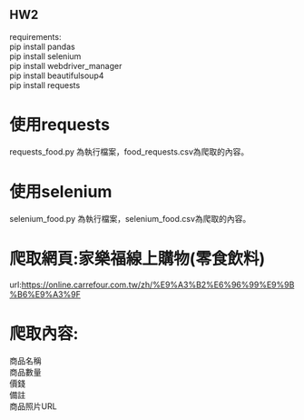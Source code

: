 ## HW2
requirements:  
pip install pandas  
pip install selenium  
pip install webdriver_manager  
pip install beautifulsoup4  
pip install requests  

# 使用requests
requests_food.py 為執行檔案，food_requests.csv為爬取的內容。

# 使用selenium
selenium_food.py 為執行檔案，selenium_food.csv為爬取的內容。

# 爬取網頁:家樂福線上購物(零食飲料)
url:https://online.carrefour.com.tw/zh/%E9%A3%B2%E6%96%99%E9%9B%B6%E9%A3%9F

# 爬取內容:
商品名稱  
商品數量  
價錢  
備註  
商品照片URL  
